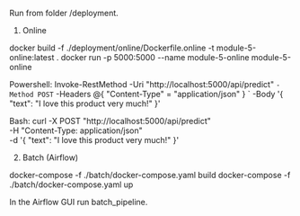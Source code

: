 Run from folder /deployment.

1. Online
   
docker build -f ./deployment/online/Dockerfile.online -t module-5-online:latest .
docker run -p 5000:5000 --name module-5-online module-5-online

Powershell:
Invoke-RestMethod -Uri "http://localhost:5000/api/predict" `
                  -Method POST `
                  -Headers @{ "Content-Type" = "application/json" } `
                  -Body '{ "text": "I love this product very much!" }'

Bash:
curl -X POST "http://localhost:5000/api/predict" \
     -H "Content-Type: application/json" \
     -d '{ "text": "I love this product very much!" }'


2. Batch (Airflow)

docker-compose -f ./batch/docker-compose.yaml build
docker-compose -f ./batch/docker-compose.yaml up

In the Airflow GUI run batch_pipeline.
